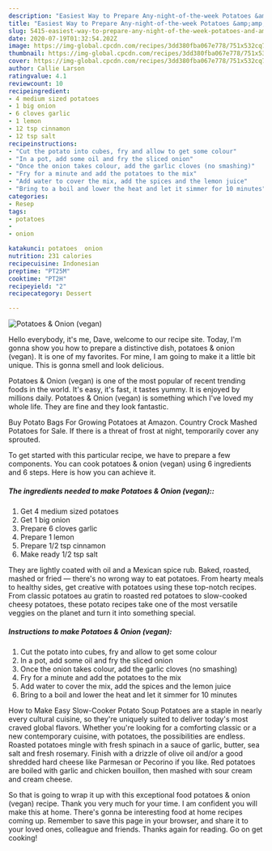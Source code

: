 ```yaml
---
description: "Easiest Way to Prepare Any-night-of-the-week Potatoes &amp;amp; Onion (vegan)"
title: "Easiest Way to Prepare Any-night-of-the-week Potatoes &amp;amp; Onion (vegan)"
slug: 5415-easiest-way-to-prepare-any-night-of-the-week-potatoes-and-amp-onion-vegan
date: 2020-07-19T01:32:54.202Z
image: https://img-global.cpcdn.com/recipes/3dd380fba067e778/751x532cq70/potatoes-onion-vegan-recipe-main-photo.jpg
thumbnail: https://img-global.cpcdn.com/recipes/3dd380fba067e778/751x532cq70/potatoes-onion-vegan-recipe-main-photo.jpg
cover: https://img-global.cpcdn.com/recipes/3dd380fba067e778/751x532cq70/potatoes-onion-vegan-recipe-main-photo.jpg
author: Callie Larson
ratingvalue: 4.1
reviewcount: 10
recipeingredient:
- 4 medium sized potatoes
- 1 big onion
- 6 cloves garlic
- 1 lemon
- 12 tsp cinnamon
- 12 tsp salt
recipeinstructions:
- "Cut the potato into cubes, fry and allow to get some colour"
- "In a pot, add some oil and fry the sliced onion"
- "Once the onion takes colour, add the garlic cloves (no smashing)"
- "Fry for a minute and add the potatoes to the mix"
- "Add water to cover the mix, add the spices and the lemon juice"
- "Bring to a boil and lower the heat and let it simmer for 10 minutes"
categories:
- Resep
tags:
- potatoes
- 
- onion

katakunci: potatoes  onion
nutrition: 231 calories
recipecuisine: Indonesian
preptime: "PT25M"
cooktime: "PT2H"
recipeyield: "2"
recipecategory: Dessert

---
```



![Potatoes &amp; Onion (vegan)](https://img-global.cpcdn.com/recipes/3dd380fba067e778/751x532cq70/potatoes-onion-vegan-recipe-main-photo.jpg)

Hello everybody, it's me, Dave, welcome to our recipe site. Today, I'm gonna show you how to prepare a distinctive dish, potatoes &amp; onion (vegan). It is one of my favorites. For mine, I am going to make it a little bit unique. This is gonna smell and look delicious.

Potatoes &amp; Onion (vegan) is one of the most popular of recent trending foods in the world. It's easy, it's fast, it tastes yummy. It is enjoyed by millions daily. Potatoes &amp; Onion (vegan) is something which I've loved my whole life. They are fine and they look fantastic.

Buy Potato Bags For Growing Potatoes at Amazon. Country Crock Mashed Potatoes for Sale. If there is a threat of frost at night, temporarily cover any sprouted.


To get started with this particular recipe, we have to prepare a few components. You can cook potatoes &amp; onion (vegan) using 6 ingredients and 6 steps. Here is how you can achieve it.

##### The ingredients needed to make Potatoes &amp; Onion (vegan)::

1. Get 4 medium sized potatoes
1. Get 1 big onion
1. Prepare 6 cloves garlic
1. Prepare 1 lemon
1. Prepare 1/2 tsp cinnamon
1. Make ready 1/2 tsp salt


They are lightly coated with oil and a Mexican spice rub. Baked, roasted, mashed or fried — there&#39;s no wrong way to eat potatoes. From hearty meals to healthy sides, get creative with potatoes using these top-notch recipes. From classic potatoes au gratin to roasted red potatoes to slow-cooked cheesy potatoes, these potato recipes take one of the most versatile veggies on the planet and turn it into something special. 

##### Instructions to make Potatoes &amp; Onion (vegan):

1. Cut the potato into cubes, fry and allow to get some colour
1. In a pot, add some oil and fry the sliced onion
1. Once the onion takes colour, add the garlic cloves (no smashing)
1. Fry for a minute and add the potatoes to the mix
1. Add water to cover the mix, add the spices and the lemon juice
1. Bring to a boil and lower the heat and let it simmer for 10 minutes


How to Make Easy Slow-Cooker Potato Soup Potatoes are a staple in nearly every cultural cuisine, so they&#39;re uniquely suited to deliver today&#39;s most craved global flavors. Whether you&#39;re looking for a comforting classic or a new contemporary cuisine, with potatoes, the possibilities are endless. Roasted potatoes mingle with fresh spinach in a sauce of garlic, butter, sea salt and fresh rosemary. Finish with a drizzle of olive oil and/or a good shredded hard cheese like Parmesan or Pecorino if you like. Red potatoes are boiled with garlic and chicken bouillon, then mashed with sour cream and cream cheese. 

So that is going to wrap it up with this exceptional food potatoes &amp; onion (vegan) recipe. Thank you very much for your time. I am confident you will make this at home. There's gonna be interesting food at home recipes coming up. Remember to save this page in your browser, and share it to your loved ones, colleague and friends. Thanks again for reading. Go on get cooking!
